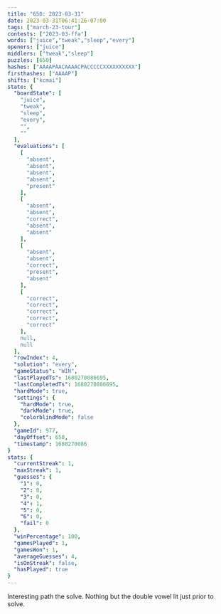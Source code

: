 ```yaml
---
title: "650: 2023-03-31"
date: 2023-03-31T06:41:26-07:00
tags: ["march-23-tour"]
contests: ["2023-03-ffa"]
words: ["juice","tweak","sleep","every"]
openers: ["juice"]
middlers: ["tweak","sleep"]
puzzles: [650]
hashes: ["AAAAPAACAAAACPACCCCCXXXXXXXXXX"]
firsthashes: ["AAAAP"]
shifts: ["kcmai"]
state: {
  "boardState": [
    "juice",
    "tweak",
    "sleep",
    "every",
    "",
    ""
  ],
  "evaluations": [
    [
      "absent",
      "absent",
      "absent",
      "absent",
      "present"
    ],
    [
      "absent",
      "absent",
      "correct",
      "absent",
      "absent"
    ],
    [
      "absent",
      "absent",
      "correct",
      "present",
      "absent"
    ],
    [
      "correct",
      "correct",
      "correct",
      "correct",
      "correct"
    ],
    null,
    null
  ],
  "rowIndex": 4,
  "solution": "every",
  "gameStatus": "WIN",
  "lastPlayedTs": 1680270086695,
  "lastCompletedTs": 1680270086695,
  "hardMode": true,
  "settings": {
    "hardMode": true,
    "darkMode": true,
    "colorblindMode": false
  },
  "gameId": 977,
  "dayOffset": 650,
  "timestamp": 1680270086
}
stats: {
  "currentStreak": 1,
  "maxStreak": 1,
  "guesses": {
    "1": 0,
    "2": 0,
    "3": 0,
    "4": 1,
    "5": 0,
    "6": 0,
    "fail": 0
  },
  "winPercentage": 100,
  "gamesPlayed": 1,
  "gamesWon": 1,
  "averageGuesses": 4,
  "isOnStreak": false,
  "hasPlayed": true
}
---
```

<!-- more -->
Interesting path the solve. Nothing but the double vowel lit just prior to solve. 
